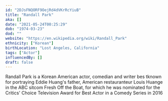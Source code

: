 ```yaml
---
id: "2DJsFNQORF9OejRd4dVKrRcYiuB"
title: "Randall Park"
aka: []
date: "2021-05-24T00:25:29"
dob: "1974-03-23"
dod: ""
website: "https://en.wikipedia.org/wiki/Randall_Park"
ethnicity: ["Korean"]
birthLocation: "Lost Angeles, California"
tags: ["Actor"]
influencedBy: []
draft: false
---
```


Randall Park is a Korean American actor, comedian and writer bes tknown for
portraying Eddie Huang's father, American restauranteur Louis Huange in the ABC
sitcom Fresh Off the Boat, for which he was nominated for the Critics' Choice
Television Award for Best Actor in a Comedy Series in 2016
